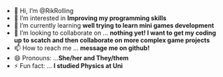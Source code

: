 - 👋 Hi, I’m @RikRolling
- 👀 I’m interested in **Improving my programming skills**
- 🌱 I’m currently learning **well trying to learn mini games development**
- 💞️ I’m looking to collaborate on ... **nothing yet! I want to get my coding up to scatch and then collaborate on more complex game projects**
- 📫 How to reach me ... **message me on github!**
- 😄 Pronouns: ...**She/her and They/them**
- ⚡ Fun fact: ... **I studied Physics at Uni**

<!---
RikRolling/RikRolling is a ✨ special ✨ repository because its `README.md` (this file) appears on your GitHub profile.
You can click the Preview link to take a look at your changes.
--->
